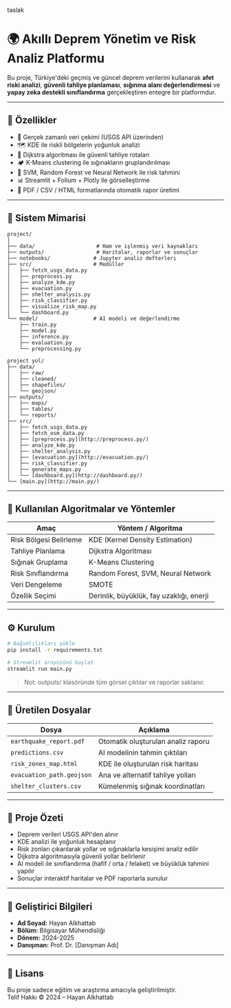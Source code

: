  taslak

# 🌍 Akıllı Deprem Yönetim ve Risk Analiz Platformu

Bu proje, Türkiye'deki geçmiş ve güncel deprem verilerini kullanarak **afet riski analizi**, **güvenli tahliye planlaması**, **sığınma alanı değerlendirmesi** ve **yapay zeka destekli sınıflandırma** gerçekleştiren entegre bir platformdur.

---

## 🚀 Özellikler

- 📡 Gerçek zamanlı veri çekimi (USGS API üzerinden)
- 🗺️ KDE ile riskli bölgelerin yoğunluk analizi
- 🧭 Dijkstra algoritması ile güvenli tahliye rotaları
- 🏕️ K-Means clustering ile sığınakların gruplandırılması
- 🧠 SVM, Random Forest ve Neural Network ile risk tahmini
- 📊 Streamlit + Folium + Plotly ile görselleştirme
- 📄 PDF / CSV / HTML formatlarında otomatik rapor üretimi

---

## 🧩 Sistem Mimarisi

```
project/
│
├── data/                    # Ham ve işlenmiş veri kaynakları
├── outputs/                 # Haritalar, raporlar ve sonuçlar
├── notebooks/              # Jupyter analiz defterleri
├── src/                    # Modüller
│   ├── fetch_usgs_data.py
│   ├── preprocess.py
│   ├── analyze_kde.py
│   ├── evacuation.py
│   ├── shelter_analysis.py
│   ├── risk_classifier.py
│   ├── visualize_risk_map.py
│   └── dashboard.py
└── model/                  # AI modeli ve değerlendirme
    ├── train.py
    ├── model.py
    ├── inference.py
    ├── evaluation.py
    └── preprocessing.py

project yol/
├── data/
│   ├── raw/
│   ├── cleaned/
│   ├── shapefiles/
│   └── geojson/
├── outputs/
│   ├── maps/
│   ├── tables/
│   └── reports/
├── src/
│   ├── fetch_usgs_data.py
│   ├── fetch_osm_data.py
│   ├── [preprocess.py](http://preprocess.py/)
│   ├── analyze_kde.py
│   ├── shelter_analysis.py
│   ├── [evacuation.py](http://evacuation.py/)
│   ├── risk_classifier.py
│   ├── generate_maps.py
│   └── [dashboard.py](http://dashboard.py/)
└── [main.py](http://main.py/) 
```

---

## 🧠 Kullanılan Algoritmalar ve Yöntemler

| Amaç | Yöntem / Algoritma |
|------|--------------------|
| Risk Bölgesi Belirleme | KDE (Kernel Density Estimation) |
| Tahliye Planlama | Dijkstra Algoritması |
| Sığınak Gruplama | K-Means Clustering |
| Risk Sınıflandırma | Random Forest, SVM, Neural Network |
| Veri Dengeleme | SMOTE |
| Özellik Seçimi | Derinlik, büyüklük, fay uzaklığı, enerji |

---

## ⚙️ Kurulum

```bash
# Bağımlılıkları yükle
pip install -r requirements.txt

# Streamlit arayüzünü başlat
streamlit run main.py
```

> Not: outputs/ klasöründe tüm görsel çıktılar ve raporlar saklanır.

---

## 📄 Üretilen Dosyalar

| Dosya | Açıklama |
|-------|----------|
| `earthquake_report.pdf` | Otomatik oluşturulan analiz raporu |
| `predictions.csv` | AI modelinin tahmin çıktıları |
| `risk_zones_map.html` | KDE ile oluşturulan risk haritası |
| `evacuation_path.geojson` | Ana ve alternatif tahliye yolları |
| `shelter_clusters.csv` | Kümelenmiş sığınak koordinatları |

---

## 🧾 Proje Özeti

- Deprem verileri USGS API'den alınır
- KDE analizi ile yoğunluk hesaplanır
- Risk zonları çıkarılarak yollar ve sığınaklarla kesişimi analiz edilir
- Dijkstra algoritmasıyla güvenli yollar belirlenir
- AI modeli ile sınıflandırma (hafif / orta / felaket) ve büyüklük tahmini yapılır
- Sonuçlar interaktif haritalar ve PDF raporlarla sunulur

---

## 👤 Geliştirici Bilgileri

- **Ad Soyad:** Hayan Alkhattab  
- **Bölüm:** Bilgisayar Mühendisliği  
- **Dönem:** 2024-2025  
- **Danışman:** Prof. Dr. [Danışman Adı]  

---

## 📜 Lisans

Bu proje sadece eğitim ve araştırma amacıyla geliştirilmiştir.  
Telif Hakkı © 2024 – Hayan Alkhattab 
